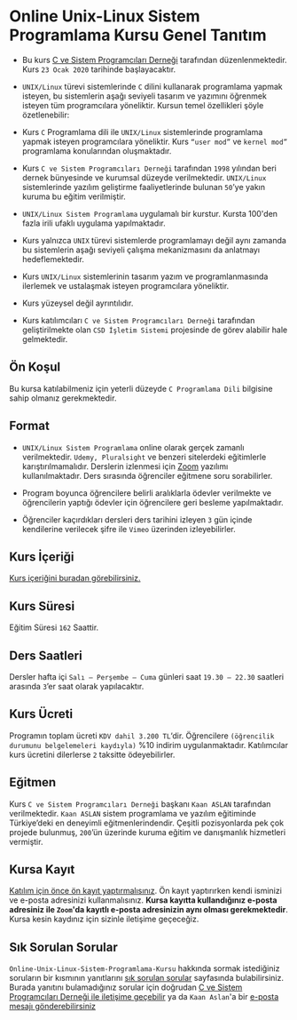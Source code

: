 # Online Unix-Linux Sistem Programlama Kursu Genel Tanıtım

+ Bu kurs [C ve Sistem Programcıları Derneği](http://www.csystem.org/) tarafından düzenlenmektedir. Kurs `23 Ocak 2020` tarihinde başlayacaktır.

+ `UNIX/Linux` türevi sistemlerinde `C` dilini kullanarak programlama yapmak isteyen, bu sistemlerin aşağı seviyeli tasarım ve yazımını öğrenmek isteyen tüm programcılara yöneliktir. Kursun temel özellikleri şöyle özetlenebilir:

+ Kurs `C` Programlama dili ile `UNIX/Linux` sistemlerinde programlama yapmak isteyen programcılara yöneliktir. Kurs `“user mod”` ve `kernel mod”` programlama konularından oluşmaktadır.

+ Kurs `C ve Sistem Programcıları Derneği` tarafından `1998` yılından beri dernek bünyesinde ve kurumsal düzeyde verilmektedir. `UNIX/Linux` sistemlerinde yazılım geliştirme faaliyetlerinde bulunan `50`’ye yakın kuruma bu eğitim verilmiştir.

+ `UNIX/Linux Sistem Programlama` uygulamalı bir kurstur. Kursta 100'den fazla irili ufaklı uygulama yapılmaktadır.

+ Kurs yalnızca `UNIX` türevi sistemlerde programlamayı değil aynı zamanda bu sistemlerin aşağı seviyeli çalışma mekanizmasını da anlatmayı hedeflemektedir. 

+ Kurs `UNIX/Linux` sistemlerinin tasarım yazım ve programlanmasında ilerlemek ve ustalaşmak isteyen programcılara yöneliktir.

+ Kurs yüzeysel değil ayrıntılıdır. 

+ Kurs katılımcıları `C ve Sistem Programcıları Derneği` tarafından geliştirilmekte olan `CSD İşletim Sistemi` projesinde de görev alabilir hale gelmektedir. 

## Ön Koşul

Bu kursa katılabilmeniz için yeterli düzeyde `C Programlama Dili` bilgisine sahip olmanız gerekmektedir. 

## Format
+ `UNIX/Linux Sistem Programlama` online olarak gerçek zamanlı verilmektedir. `Udemy, Pluralsight` ve benzeri sitelerdeki eğitimlerle karıştırılmamalıdır. Derslerin izlenmesi için [Zoom](https://zoom.us/) yazılımı kullanılmaktadır. Ders sırasında öğrenciler eğitmene soru sorabilirler.

+ Program boyunca öğrencilere belirli aralıklarla ödevler verilmekte ve öğrencilerin yaptığı ödevler için öğrencilere geri besleme yapılmaktadır.

+ Öğrenciler kaçırdıkları dersleri ders tarihini izleyen `3` gün içinde kendilerine verilecek şifre ile `Vimeo` üzerinden izleyebilirler.

## Kurs İçeriği
[Kurs içeriğini buradan görebilirsiniz.](https://github.com/CSD-1993/Online-Unix-Linux-Sistem-Programlama-Kursu/blob/master/kurs_icerigi.md)

## Kurs Süresi

Eğitim Süresi `162` Saattir.

## Ders Saatleri

Dersler hafta içi `Salı – Perşembe – Cuma` günleri saat `19.30 – 22.30` saatleri arasında `3`’er saat olarak yapılacaktır.

## Kurs Ücreti
Programın toplam ücreti `KDV dahil 3.200 TL`‘dir. Öğrencilere `(öğrencilik durumunu belgelemeleri kaydıyla)` %10 indirim uygulanmaktadır. Katılımcılar kurs ücretini dilerlerse `2` taksitte ödeyebilirler.

## Eğitmen

Kurs `C ve Sistem Programcıları Derneği` başkanı `Kaan ASLAN` tarafından verilmektedir. `Kaan ASLAN` sistem programlama ve yazılım eğitiminde Türkiye’deki en deneyimli eğitmenlerindendir. Çeşitli pozisyonlarda pek çok projede bulunmuş, `200`’ün üzerinde kuruma eğitim ve danışmanlık hizmetleri vermiştir. 

## Kursa Kayıt
[Katılım için önce ön kayıt yaptırmalısınız](https://zoom.us/meeting/register/v5Qld--oqD0rVJfrvoJARlKBjXL6DywZAQ). Ön kayıt yaptırırken kendi isminizi ve e-posta adresinizi kullanmalısınız. **Kursa kayıtta kullandığınız e-posta adresiniz ile `Zoom`'da kayıtlı e-posta adresinizin aynı olması gerekmektedir**. Kursa kesin kaydınız için sizinle iletişime geçeceğiz.

## Sık Sorulan Sorular
`Online-Unix-Linux-Sistem-Programlama-Kursu` hakkında sormak istediğiniz soruların bir kısmının yanıtlarını [sık sorulan sorular](https://github.com/CSD-1993/Online-Unix-Linux-Sistem-Programlama-Kursu/blob/master/sss.md) sayfasında bulabilirsiniz. Burada yanıtını bulamadığınız sorular için doğrudan [C ve Sistem Programcıları Derneği ile iletişime geçebilir](http://www.csystem.org/) ya da `Kaan Aslan`'a bir [e-posta mesajı gönderebilirsiniz](mailto:aslank@csystem.org)


